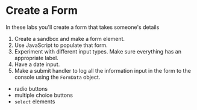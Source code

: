 # Create a Form

In these labs you'll create a form that takes someone's details

1. Create a sandbox and make a form element.
2. Use JavaScript to populate that form.
3. Experiment with different input types. Make sure everything has an appropriate label.
4. Have a date input.
5. Make a submit handler to log all the information input in the form to the console using the `FormData` object.

- radio buttons
- multiple choice buttons
- `select` elements
